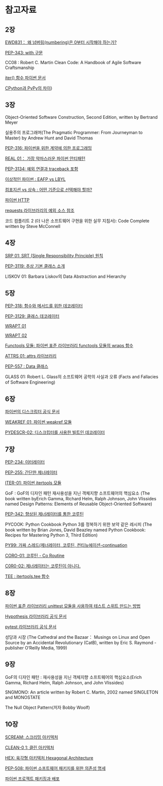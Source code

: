 # 참고자료

## 2장

[EWD831： 왜 넘버링(numbering)은 0부터 시작해야 하는가?](https://www.cs.utexas.edu/users/EWD/transcriptions/EWD08xx/EWD831.html)

[PEP-343: with 구문](https://www.python.org/dev/peps/pep-0343/)

CC08 : Robert C. Martin Clean Code: A Handbook of Agile Software Craftsmanship

[iter() 함수 파이썬 문서](https://docs.python.Org/3/library/functions.html#iter)

[CPython과 PyPy의 차이](https://doc.pypy.org/en/latest/cpython_differences.html#subclasses%E2%80%94of%E2%80%94built%E2%80%94in%E2%80%94types))

## 3장

Object-Oriented Software Construction, Second Edition, written by Bertrand Meyer

실용주의 프로그래머(The Pragmatic Programmer: From Journeyman to Master) by Andrew Hunt and David Thomas

[PEP-316: 파이썬을 위한 계약에 의한 프로그래밍](https://www.python.org/dev/peps/pep-0316/)

[REAL 01： 가장 악마스러운 파이썬 안티패턴](https://realpython.com/the-most-diabolical-python-antipattern/)

[PEP-3134: 예외 연결과 traceback 포함](https://www.python.org/dev/peps/pep-3134/)

[이상적인 파이썬 : EAFP vs LBYL](https://blogs.msdn.microsoft.com/pythonengineering/2016/06/29/idiomatic-python-eafp-versus-lbyl/)

[컴포지션 vs 상속 : 어떤 기준으로 선택해야 할까?](https://www.thoughtworks.com/insights/blog/composition-vs-inheritance-how-choose)

[파이썬 HTTP](https://docs.python.Org/3/library/http.server.html#http.server.BaseHTTPRequestHandler)

[requests 라이브러리의 예외 소스 참조](http://docs.python-requests.org/en/master/_modules/requests/exceptions/)

코드 컴플리트 2 (더 나은 소프트웨어 구현을 위한 실무 지침서): Code Complete written by Steve McConnell

## 4장

[SRP 01: SRT (Single Responsibility Principle) 원칙](https://blog.cleancoder.com/uncle-bob/2014/05/08/SingleReponsibilityPrinciple.html)

[PEP-3119: 추상 기본 클래스 소개](https://www.python.org/dev/peps/pep-3119/)

LISKOV 01: Barbara Liskov의 Data Abstraction and Hierarchy

## 5장

[PEP-318: 함수와 메서드를 위한 데코레이터](https://www.python.org/dev/peps/pep-0318/)

[PEP-3129: 클래스 데코레이터](https://www.python.org/dev/peps/pep-3129/)

[WRAPT 01](https://pypi.org/project/wrapt/)

[WRAPT 02](https://wrapt.readthedocs.io/en/latest/decorators.html#universal-decorators)

[Functools 모듈: 파이썬 표준 라이브러리 functools 모듈의 wraps 함수](https://docs.python.Org/3/library/functools.html#functools.wraps)

[ATTRS 01: attrs 라이브러리](https://pypi.org/project/attrs/)

[PEP-557 : Data 클래스](https://www.python.org/dev/peps/pep-0557/)

GLASS 01: Robert L. Glass의 소프트웨어 공학의 사실과 오류 (Facts and Fallacies of Software
Engineering)

## 6장

[파이썬의 디스크립터 공식 문서](https://docs.python.Org/3/reference/datamodel.html#implementing-descriptors)

[WEAKREF 01: 파이썬 weakref 모듈](https://docs.python.Org/3/library/weakref.html)

[PYDESCR-02: 디스크립터를 사용한 빌트인 데코레이터](https://docs.python.Org/3/howto/descriptor.html#static-methods-and-class-methods)

## 7장

[PEP-234: 이터레이터](https://www.python.org/dev/peps/pep-0234/)

[PEP-255: 간단한 제너레이터](https://www.python.org/dev/peps/pep-0255/)

[ITER-01: 파이썬 itertools 모듈](https://docs.python.org/3/library/itertools.html)

GoF : GoF의 디자인 패턴 재사용성을 지닌 객체지향 소프트웨어의 핵심요소 (The book written byErich Gamma, Richard Helm, Ralph Johnson, John Vlissides named Design Patterns: Elements of Reusable Object-Oriented Software)

[PEP-342: 향상된 제너레이터를 통한 코루틴](http://www.python.org/dev/peps/pep-0342/)

PYCOOK: Python Cookbook Python 3를 정복하기 위한 보약 같은 레시피 (The book written by
Brian Jones, David Beazley named Python Cookbook: Recipes for Mastering Python 3, Third Edition)

[PY99: 가짜 스레드(제너레이터, 코루틴, 컨티뉴에이션-continuation](https://mail.python.org/pipermail/python-dev/1999-July/000467.html)

[CORO-01: 코루틴 - Co Routine](http://wiki.c2.com/?CoRoutine)

[C0R0-02: 제너레이터는 코루틴이 아니다.](http://wiki.c2.com/?GeneratorsAreNotCoroutines)

[TEE : itertools.tee 함수](https://docs.python.Org/3/library/itertools.html#itertools.tee)

## 8장

[파이썬 표준 라이브러리 unittest 모듈을 사용하여 테스트 스위트 만드는 방법](https://docs.python.Org/3/library/unittest.html)

[Hypothesis 라이브러리 공식 문서](https://hypothesis.readthedocs.io/en/latest/)

[pytest 라이브러리 공식 문서](https://docs.pytest.org/en/latest/)

성당과 시장 (The Cathedral and the Bazaar： Musings on Linux and Open Source by an Accidental Revolutionary (CatB), written by Eric S. Raymond - publisher O’Reilly Media, 1999)

## 9장

GoF의 디자인 패턴 : 재사용성을 지닌 객체지향 소프트웨어의 핵심요소(Erich Gamma, Richard Helm, Ralph Johnson, and John Vlissides)

SNGMONO: An article written by Robert C. Martin, 2002 named SINGLETON and MONOSTATE

The Null Object Pattern(저자 Bobby Woolf)
## 10장

[SCREAM: 스크리밍 아키텍처](https://8thlight.com/blog/uncle-bob/2011/09/30/Screaming-Architecture.html)

[CLEAN-0 1: 클린 아키텍처](https://8thlight.com/blog/uncle-bob/2012/08/13/the-clean-architecture.html)

[HEX: 육각형 아키텍처 Hexagonal Architecture](https://alistair.cockburn.us/hexagonal-architecture/)

[PEP-508: 파이썬 소프트웨어 패키지를 위한 의존성 명세](https://www.python.org/dev/peps/pep-0508/)

[파이썬 프로젝트 패키징과 배포](https://packaging.python.org/en/latest/guides/distributing-packages-using-setuptools/)